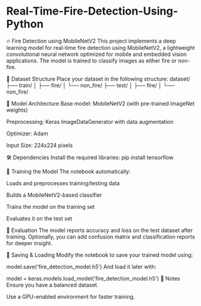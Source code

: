 # Real-Time-Fire-Detection-Using-Python
🔥 Fire Detection using MobileNetV2
This project implements a deep learning model for real-time fire detection using MobileNetV2, a lightweight convolutional neural network optimized for mobile and embedded vision applications. The model is trained to classify images as either fire or non-fire.

📁 Dataset Structure
Place your dataset in the following structure:
dataset/
├── train/
│   ├── fire/
│   └── non_fire/
├── test/
│   ├── fire/
│   └── non_fire/


🧠 Model Architecture
Base model: MobileNetV2 (with pre-trained ImageNet weights)

Preprocessing: Keras ImageDataGenerator with data augmentation

Optimizer: Adam

Input Size: 224x224 pixels

🛠️ Dependencies
Install the required libraries: pip install tensorflow

🚀 Training the Model
The notebook automatically:

Loads and preprocesses training/testing data

Builds a MobileNetV2-based classifier

Trains the model on the training set

Evaluates it on the test set

🧪 Evaluation
The model reports accuracy and loss on the test dataset after training. Optionally, you can add confusion matrix and classification reports for deeper insight.

💾 Saving & Loading
Modify the notebook to save your trained model using:

model.save('fire_detection_model.h5')
And load it later with:


model = keras.models.load_model('fire_detection_model.h5')
📌 Notes
Ensure you have a balanced dataset.

Use a GPU-enabled environment for faster training.

